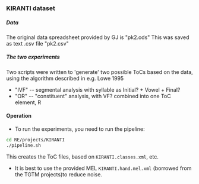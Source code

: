 ### KIRANTI dataset

##### Data
The original data spreadsheet provided by GJ is "pk2.ods"
This was saved as text .csv file "pk2.csv"

##### The two experiments

Two scripts were written to 'generate' two possible ToCs based 
on the data, using the algorithm described in e.g. Lowe 1995

* "IVF" -- segmental analysis with syllable as Initial? + Vowel + Final?
* "OR" -- "constituent" analysis, with VF? combined into one ToC element, R

#### Operation

* To run the experiments, you need to run the pipeline:
```bash
cd RE/projects/KIRANTI
./pipeline.sh
```
This creates the ToC files, based on `KIRANTI.classes.xml`, etc.
* It is best to use the provided MEL `KIRANTI.hand.mel.xml`
(borrowed from the TGTM projects)to reduce noise.